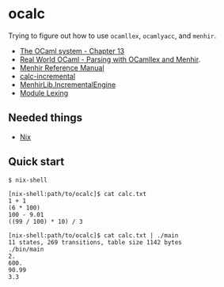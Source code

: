 # ocalc

Trying to figure out how to use `ocamllex`, `ocamlyacc`, and `menhir`.
 * [The OCaml system - Chapter 13](https://caml.inria.fr/pub/docs/manual-ocaml/lexyacc.html)
 * [Real World OCaml - Parsing with OCamllex and Menhir](https://dev.realworldocaml.org/parsing-with-ocamllex-and-menhir.html).
 * [Menhir Reference Manual](http://gallium.inria.fr/~fpottier/menhir/manual.html)
 * [calc-incremental](https://gitlab.inria.fr/fpottier/menhir/tree/master/demos/calc-incremental)
 * [MenhirLib.IncrementalEngine](https://gitlab.inria.fr/fpottier/menhir/blob/master/src/IncrementalEngine.ml)
 * [Module Lexing](https://caml.inria.fr/pub/docs/manual-ocaml/libref/Lexing.html)

Needed things
---
 * [Nix](https://nixos.org/nix/)

Quick start
---
```
$ nix-shell
```
```
[nix-shell:path/to/ocalc]$ cat calc.txt
1 + 1
(6 * 100)
100 - 9.01
((99 / 100) * 10) / 3
```
```
[nix-shell:path/to/ocalc]$ cat calc.txt | ./main
11 states, 269 transitions, table size 1142 bytes
./bin/main
2.
600.
90.99
3.3
```
